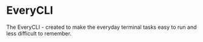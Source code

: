 # EveryCLI
The EveryCLI - created to make the everyday terminal tasks easy to run and less difficult to remember.
